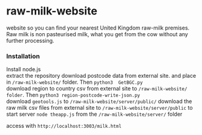 # raw-milk-website
website so you can find your nearest United Kingdom raw-milk premises. Raw milk is non pasteurised milk, what you get from the cow without any further processing.

### Installation  
Install node.js  
extract the repository
download postcode data from external site. and place in `/raw-milk-website/` folder. Then `python3  GetBGC.py`  
download region to country csv from external site to `/raw-milk-website/ folder`. Then `python3 region-postcode-write-json.py`  
download `geotools.js` to `/raw-milk-website/server/public/`
download the raw milk csv files from external site to `/raw-milk-website/server/public`
to start server `node theapp.js` from the `/raw-milk-website/server/` folder

access with `http://localhost:3003/milk.html`
